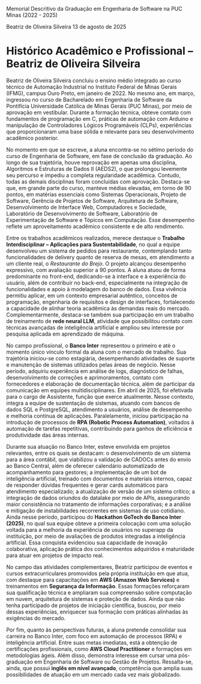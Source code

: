 Memorial Descritivo da Graduação em Engenharia de Software na PUC Minas (2022 - 2025)

Beatriz de Oliveira Silveira
13 de agosto de 2025

# Histórico Acadêmico e Profissional – Beatriz de Oliveira Silveira

Beatriz de Oliveira Silveira concluiu o ensino médio integrado ao curso técnico de Automação Industrial no Instituto Federal de Minas Gerais (IFMG), campus Ouro Preto, em janeiro de 2022. No mesmo ano, em março, ingressou no curso de Bacharelado em Engenharia de Software da Pontifícia Universidade Católica de Minas Gerais (PUC Minas), por meio de aprovação em vestibular. Durante a formação técnica, obteve contato com fundamentos de programação em C, práticas de automação com Arduino e manipulação de Controladores Lógicos Programáveis (CLPs), experiências que proporcionaram uma base sólida e relevante para seu desenvolvimento acadêmico posterior.

No momento em que se escreve, a aluna encontra-se no sétimo período do curso de Engenharia de Software, em fase de conclusão da graduação. Ao longo de sua trajetória, houve reprovação em apenas uma disciplina, Algoritmos e Estruturas de Dados II (AEDS2), o que prolongou levemente seu percurso e impediu a completa regularidade acadêmica. Contudo, todas as demais disciplinas foram concluídas com aprovação. Destaca-se que, em grande parte do curso, manteve médias elevadas, em torno de 90 pontos, em matérias essenciais como Sistemas Operacionais, Projeto de Software, Gerência de Projetos de Software, Arquitetura de Software, Desenvolvimento de Interface Web, Computadores e Sociedade, Laboratório de Desenvolvimento de Software, Laboratório de Experimentação de Software e Tópicos em Computação. Esse desempenho reflete um aproveitamento acadêmico consistente e de alto rendimento.

Entre os trabalhos acadêmicos realizados, merece destaque o **Trabalho Interdisciplinar – Aplicações para Sustentabilidade**, no qual a equipe desenvolveu um sistema de pedidos para restaurante, contemplando tanto funcionalidades de delivery quanto de reserva de mesas, em atendimento a um cliente real, o *Restaurante do Brejo*. O projeto alcançou desempenho expressivo, com avaliação superior a 90 pontos. A aluna atuou de forma predominante no front-end, dedicando-se à interface e à experiência do usuário, além de contribuir no back-end, especialmente na integração de funcionalidades e apoio à modelagem do banco de dados. Essa vivência permitiu aplicar, em um contexto empresarial autêntico, conceitos de programação, engenharia de requisitos e design de interfaces, fortalecendo a capacidade de alinhar teoria acadêmica às demandas reais do mercado. Complementarmente, destaca-se também sua participação em um trabalho de treinamento de **rede neural LLM**, atividade que possibilitou contato com técnicas avançadas de inteligência artificial e ampliou seu interesse por pesquisa aplicada em aprendizado de máquina.

No campo profissional, o **Banco Inter** representou o primeiro e até o momento único vínculo formal da aluna com o mercado de trabalho. Sua trajetória iniciou-se como estagiária, desempenhando atividades de suporte e manutenção de sistemas utilizados pelas áreas de negócio. Nesse período, adquiriu experiência em análise de logs, diagnóstico de falhas, desenvolvimento de correções e aprimoramentos, contato com fornecedores e elaboração de documentação técnica, além de participar da comunicação em equipes multidisciplinares. Em abril de 2025, foi efetivada para o cargo de Assistente, função que exerce atualmente. Nesse contexto, integra a equipe de sustentação de sistemas, atuando com bancos de dados SQL e PostgreSQL, atendimento a usuários, análise de desempenho e melhoria contínua de aplicações. Paralelamente, iniciou participação na introdução de processos de **RPA (Robotic Process Automation)**, voltados à automação de tarefas repetitivas, contribuindo para ganhos de eficiência e produtividade das áreas internas.

Durante sua atuação no Banco Inter, esteve envolvida em projetos relevantes, entre os quais se destacam: o desenvolvimento de um sistema para a área contábil, que viabilizou a validação de CADOCs antes do envio ao Banco Central, além de oferecer calendário automatizado de acompanhamento para gestores; a implementação de um bot de inteligência artificial, treinado com documentos e materiais internos, capaz de responder dúvidas frequentes e gerar cards automáticos para atendimento especializado; a atualização de versão de um sistema crítico; a integração de dados oriundos do datalake por meio de APIs, assegurando maior consistência no tratamento de informações corporativas; e a análise e mitigação de instabilidades recorrentes em sistemas de uso cotidiano. Ainda nesse período, participou do **Hackathon GoTech do Banco Inter (2025)**, no qual sua equipe obteve a primeira colocação com uma solução voltada para a melhoria da experiência de usuários no superapp da instituição, por meio de avaliações de produtos integradas a inteligência artificial. Essa conquista evidenciou sua capacidade de inovação colaborativa, aplicação prática dos conhecimentos adquiridos e maturidade para atuar em projetos de impacto real.

No campo das atividades complementares, Beatriz participou de eventos e cursos extracurriculares promovidos pela própria instituição em que atua, com destaque para capacitações em **AWS (Amazon Web Services)** e treinamentos em **Segurança da Informação**. Essas formações reforçaram sua qualificação técnica e ampliaram sua compreensão sobre computação em nuvem, arquitetura de sistemas e proteção de dados. Ainda que não tenha participado de projetos de iniciação científica, buscou, por meio dessas experiências, enriquecer sua formação com práticas alinhadas às exigências do mercado.

Por fim, quanto às perspectivas futuras, a aluna pretende consolidar sua carreira no Banco Inter, com foco em automação de processos (RPA) e inteligência artificial. Entre suas metas imediatas, está a obtenção de certificações profissionais, como **AWS Cloud Practitioner** e formações em metodologias ágeis. Além disso, demonstra interesse em cursar uma pós-graduação em Engenharia de Software ou Gestão de Projetos. Ressalta-se, ainda, que possui **inglês em nível avançado**, competência que amplia suas possibilidades de atuação em um mercado cada vez mais globalizado.
